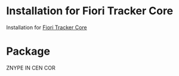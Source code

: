 # Installation for Fiori Tracker Core
Installation for [Fiori Tracker Core](ft-core.md)

# Package
ZNYPE IN CEN COR

